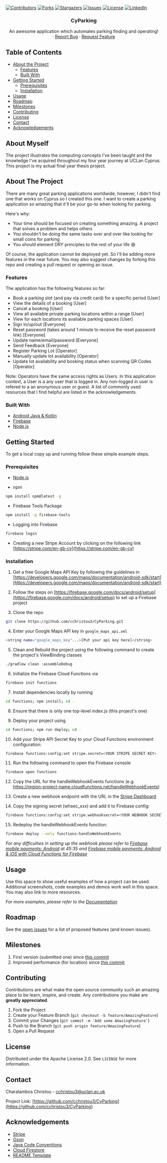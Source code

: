 <!-- PROJECT SHIELDS -->
<!--
*** I'm using markdown "reference style" links for readability.
*** Reference links are enclosed in brackets [ ] instead of parentheses ( ).
*** See the bottom of this document for the declaration of the reference variables
*** for contributors-url, forks-url, etc. This is an optional, concise syntax you may use.
*** https://www.markdownguide.org/basic-syntax/#reference-style-links
-->
[![Contributors][contributors-shield]][contributors-url]
[![Forks][forks-shield]][forks-url]
[![Stargazers][stars-shield]][stars-url]
[![Issues][issues-shield]][issues-url]
[![License][license-shield]][license-url]
[![LinkedIn][linkedin-shield]][linkedin-url]



<!-- PROJECT LOGO -->
<p align="center">
  <h3 align="center">CyParking</h3>

  <p align="center">
    An awesome application which automates parking finding and operating!
    <br/>
    ·
    <a href="https://github.com/cchristou3/CyParking/issues">Report Bug</a>
    ·
    <a href="https://github.com/cchristou3/CyParking/issues">Request Feature</a>
  </p>
</p>



<!-- TABLE OF CONTENTS -->
## Table of Contents

* [About the Project](#about-the-project)
  * [Features](#features)
  * [Built With](#built-with)
* [Getting Started](#getting-started)
  * [Prerequisites](#prerequisites)
  * [Installation](#installation)
* [Usage](#usage)
* [Roadmap](#roadmap)
* [Milestones](#milestones)
* [Contributing](#contributing)
* [License](#license)
* [Contact](#contact)
* [Acknowledgements](#acknowledgements)



<!-- ABOUT THE PROJECT -->
## About Myself

The project illustrates the computing concepts I've been taught and the knowledge I've acquired throughout my four
year journey at UCLan Cyprus. This project is my actual final year thesis project.

## About The Project
There are many great parking applications worldwide, however, I didn't find one that works on Cyprus so I created this one. 
I want to create a parking application so amazing that it'll be your go-to when looking for parking.

Here's why:
* Your time should be focused on creating something amazing. A project that solves a problem and helps others
* You shouldn't be doing the same tasks over and over like looking for small coins for parking
* You should element DRY principles to the rest of your life :smile:

Of course, the application cannot be deployed yet. So I'll be adding more features in the near future. You may also suggest changes by forking this repo and creating a pull request or opening an issue.

### Features
The application has the following features so far:
* Book a parking slot (and pay via credit card) for a specific period [User]
* View the details of a booking [User]
* Cancel a booking [User]
* View all available private parking locations within a range [User]
* View for each locations its available parking spaces [User]
* Sign in/up/out [Everyone]
* Reset password (takes around 1 minute to receive the reset password link) [Everyone]
* Update name/email/password [Everyone]
* Send Feedback [Everyone]
* Register Parking Lot [Operator]
* Manually update lot availability [Operator]
* Update lot availability and booking status when scanning QR Codes [Operator]

Note: Operators have the same access rights as Users. In this application context, a User is a any user that is logged in. Any non-logged in user
is refered to a an anonymous user or guest.
A list of commonly used resources that I find helpful are listed in the acknowledgements.

### Built With
* [Android Java & Kotlin](https://developer.android.com/)
* [Firebase](https://firebase.google.com/)
* [Node.js](https://nodejs.org/en/)



<!-- GETTING STARTED -->
## Getting Started
To get a local copy up and running follow these simple example steps.

### Prerequisites

* [Node.js](https://developer.android.com/)

* npm
```sh
npm install npm@latest -g
```
* Firebase Tools Package
```sh
npm install -g firebase-tools
```

* Logging into Firebase
```sh
firebase login
```

* Creating a new Stripe Account by clicking on the following link [https://stripe.com/en-gb-cy](https://stripe.com/en-gb-cy)

### Installation

1. Get a free Google Maps API Key by following the guidelines in [https://developers.google.com/maps/documentation/android-sdk/start](https://developers.google.com/maps/documentation/android-sdk/start)

2. Follow the steps on [https://firebase.google.com/docs/android/setup](https://firebase.google.com/docs/android/setup) to set up a Firebase project

3. Clone the repo
```sh
git clone https://github.com/cchristou3/CyParking.git
```

4. Enter your Google Maps API key in `google_maps_api.xml` 
```sh
<string name="google_maps_key"...>[Put your api key here]</string>
```

5. Clean and Rebuild the project using the following command to create the project's ViewBinding classes
```sh
./gradlew clean :assembleDebug
```

6. Initialize the Firebase Cloud Functions via
```sh
firebase init functions
```

7. Install dependencies locally by running 
```sh
cd functions; npm install; cd -
```

8. Ensure that there is only one top-level index.js (this project's one)


9. Deploy your project using 
```sh 
cd functions; npm run deploy; cd - 
```

10. Add your Stripe API Secret Key to your Cloud Functions environment configuration:
```sh
firebase functions:config:set stripe.secret=<YOUR STRIPE SECRET KEY>
```

11. Run the following command to open the Firebase console
```sh 
firebase open functions
```

12. Copy the URL for the handleWebhookEvents functions (e.g. https://region-project-name.cloudfunctions.net/handleWebhookEvents)

13. Create a new webhook endpoint with the URL in the [Stripe Dashboard](https://dashboard.stripe.com/dashboard)

14. Copy the signing secret (whsec_xxx) and add it to Firebase config:
```sh 
firebase functions:config:set stripe.webhooksecret=<YOUR WEBHOOK SECRET>
```

15. Redeploy the handleWebhookEvents function: 
```sh 
firebase deploy --only functions:handleWebhookEvents
```

_For any difficulties in setting up the webhook please refer to [Firebase mobile payments: Android](https://www.youtube.com/watch?v=nw7rOijQKo8&t=120s) at 45:35
and [Firebase mobile payments: Android & iOS with Cloud Functions for Firebase](https://github.com/stripe-samples/firebase-mobile-payments)_
<!-- USAGE EXAMPLES -->
## Usage

Use this space to show useful examples of how a project can be used. Additional screenshots, code examples and demos work well in this space. You may also link to more resources.

_For more examples, please refer to the [Documentation](https://github.com/cchristou3/CyParking/blob/main/README.md)_



<!-- ROADMAP -->
## Roadmap

See the [open issues](https://github.com/cchristou3/CyParking/issues) for a list of proposed features (and known issues).

<!-- MILESTONES -->
## Milestones

1. First version (submitted one) since [this commit](https://github.com/cchristou3/CyParking/tree/e90aa4fb023dcc79f5bf208d854545095c1a4c88)
2. Improved performance (for location) since [this commit](https://github.com/cchristou3/CyParking/tree/65d6d7f6a2ea8388a3dbd43a27afb39570391319)


<!-- CONTRIBUTING -->
## Contributing

Contributions are what make the open source community such an amazing place to be learn, inspire, and create. Any contributions you make are **greatly appreciated**.

1. Fork the Project
2. Create your Feature Branch (`git checkout -b feature/AmazingFeature`)
3. Commit your Changes (`git commit -m 'Add some AmazingFeature'`)
4. Push to the Branch (`git push origin feature/AmazingFeature`)
5. Open a Pull Request



<!-- LICENSE -->
## License

Distributed under the Apache License 2.0. See `LICENSE` for more information.



<!-- CONTACT -->
## Contact

Charalambos Christou - cchristou3@uclan.ac.uk

Project Link: [https://github.com/cchristou3/CyParking](https://github.com/cchristou3/CyParking)



<!-- ACKNOWLEDGEMENTS -->
## Acknowledgements
* [Stripe](https://stripe.com/docs)
* [Gson](https://github.com/google/gson)
* [Java Code Conventions](http://www.edparrish.net/common/javadoc.html#:~:text=How%20To%20Document%20and%20Organize%20Your%20Java%20Code,placement%20of%20curly%20braces.%20...%20More%20items...%20)
* [Cloud Firestore](https://firebase.google.com/docs/firestore/quickstart#:~:text=%20Create%20a%20Cloud%20Firestore%20database%20%201,getting%20started%20with...%204%20Click%20Done.%20More%20)
* [README Template](https://github.com/othneildrew/Best-README-Template)

<!-- MARKDOWN LINKS & IMAGES -->
<!-- https://www.markdownguide.org/basic-syntax/#reference-style-links -->
[contributors-shield]: https://img.shields.io/badge/contributors-2-blue
[contributors-url]: https://github.com/cchristou3/CyParking/graphs/contributors

[forks-shield]: https://img.shields.io/github/forks/cchristou3/CyParking
[forks-url]: https://github.com/cchristou3/CyParking/network/members

[stars-shield]: https://img.shields.io/github/stars/cchristou3/CyParking
[stars-url]: https://github.com/cchristou3/CyParking/stargazers

[issues-shield]: https://img.shields.io/github/issues/cchristou3/CyParking
[issues-url]: https://github.com/cchristou3/CyParking/issues

[license-shield]: https://img.shields.io/badge/license-Apache--2%3A0-green
[license-url]: https://github.com/cchristou3/CyParking/blob/main/LICENSE

[linkedin-shield]: https://img.shields.io/badge/-LinkedIn-black.svg?style=flat-square&logo=linkedin&colorB=555
[linkedin-url]: https://www.linkedin.com/in/cchristou1998/
